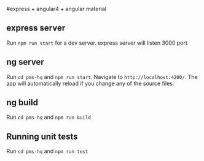 #express + angular4 + angular material

## express server
Run `npm run start` for a dev server. express server will listen 3000 port

## ng server

Run `cd pms-hq` and `npm run start`. Navigate to `http://localhost:4200/`. The app will automatically reload if you change any of the source files.

## ng build

Run `cd pms-hq` and `npm run build`

## Running unit tests

Run `cd pms-hq` and `npm run test`


